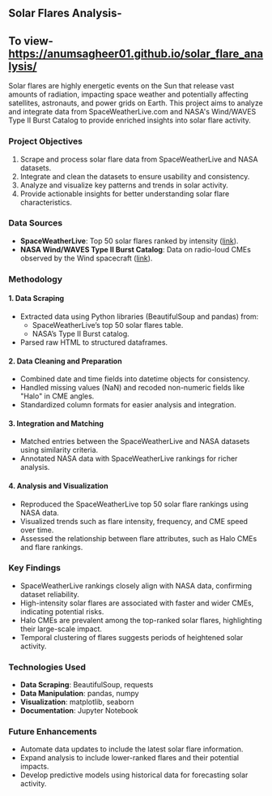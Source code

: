 ## Solar Flares Analysis- 
## To view- https://anumsagheer01.github.io/solar_flare_analysis/

Solar flares are highly energetic events on the Sun that release vast amounts of radiation, impacting space weather and potentially affecting satellites, astronauts, and power grids on Earth. This project aims to analyze and integrate data from SpaceWeatherLive.com and NASA's Wind/WAVES Type II Burst Catalog to provide enriched insights into solar flare activity.


### Project Objectives
1. Scrape and process solar flare data from SpaceWeatherLive and NASA datasets.
2. Integrate and clean the datasets to ensure usability and consistency.
3. Analyze and visualize key patterns and trends in solar activity.
4. Provide actionable insights for better understanding solar flare characteristics.

### Data Sources
- **SpaceWeatherLive**: Top 50 solar flares ranked by intensity ([link](https://www.spaceweatherlive.com/en/solar-activity/top-50-solar-flares)).
- **NASA Wind/WAVES Type II Burst Catalog**: Data on radio-loud CMEs observed by the Wind spacecraft ([link](http://cdaw.gsfc.nasa.gov/CME_list/radio/waves_type2.html)).

### Methodology

#### 1. Data Scraping
- Extracted data using Python libraries (BeautifulSoup and pandas) from:
  - SpaceWeatherLive’s top 50 solar flares table.
  - NASA’s Type II Burst catalog.
- Parsed raw HTML to structured dataframes.

#### 2. Data Cleaning and Preparation
- Combined date and time fields into datetime objects for consistency.
- Handled missing values (NaN) and recoded non-numeric fields like "Halo" in CME angles.
- Standardized column formats for easier analysis and integration.

#### 3. Integration and Matching
- Matched entries between the SpaceWeatherLive and NASA datasets using similarity criteria.
- Annotated NASA data with SpaceWeatherLive rankings for richer analysis.

#### 4. Analysis and Visualization
- Reproduced the SpaceWeatherLive top 50 solar flare rankings using NASA data.
- Visualized trends such as flare intensity, frequency, and CME speed over time.
- Assessed the relationship between flare attributes, such as Halo CMEs and flare rankings.

### Key Findings
- SpaceWeatherLive rankings closely align with NASA data, confirming dataset reliability.
- High-intensity solar flares are associated with faster and wider CMEs, indicating potential risks.
- Halo CMEs are prevalent among the top-ranked solar flares, highlighting their large-scale impact.
- Temporal clustering of flares suggests periods of heightened solar activity.

### Technologies Used
- **Data Scraping**: BeautifulSoup, requests
- **Data Manipulation**: pandas, numpy
- **Visualization**: matplotlib, seaborn
- **Documentation**: Jupyter Notebook

### Future Enhancements
- Automate data updates to include the latest solar flare information.
- Expand analysis to include lower-ranked flares and their potential impacts.
- Develop predictive models using historical data for forecasting solar activity.
